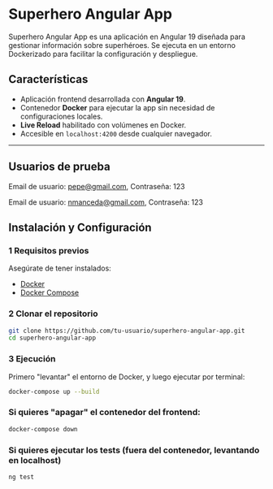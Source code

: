 # Superhero Angular App

Superhero Angular App es una aplicación en Angular 19 diseñada para gestionar información sobre superhéroes. Se ejecuta en un entorno Dockerizado para facilitar la configuración y despliegue.

## Características
- Aplicación frontend desarrollada con **Angular 19**.
- Contenedor **Docker** para ejecutar la app sin necesidad de configuraciones locales.
- **Live Reload** habilitado con volúmenes en Docker.
- Accesible en `localhost:4200` desde cualquier navegador.

---

## Usuarios de prueba
Email de usuario:
pepe@gmail.com,
Contraseña: 123

Email de usuario:
nmanceda@gmail.com,
Contraseña: 123


## Instalación y Configuración

### 1️ **Requisitos previos**
Asegúrate de tener instalados:
- [Docker](https://www.docker.com/get-started) 
- [Docker Compose](https://docs.docker.com/compose/install/) 

### 2️ **Clonar el repositorio**
```sh
git clone https://github.com/tu-usuario/superhero-angular-app.git
cd superhero-angular-app
```
### 3 **Ejecución**
Primero "levantar" el entorno de Docker, y luego ejecutar por terminal:
```sh
docker-compose up --build
```
### Si quieres "apagar" el contenedor del frontend:
```sh
docker-compose down
```

### Si quieres ejecutar los tests (fuera del contenedor, levantando en localhost)
```sh
ng test
```
